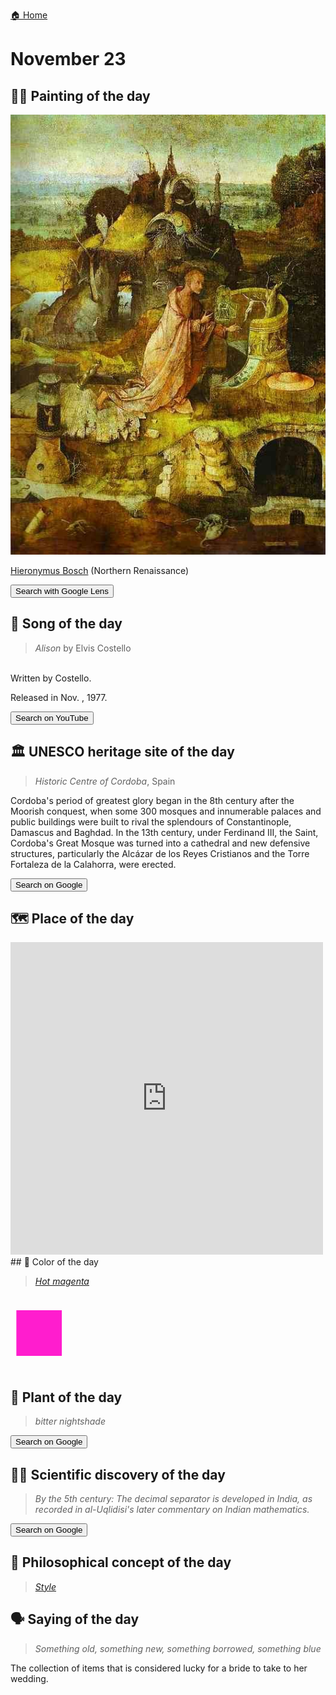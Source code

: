 
[🏠 Home](../../index.md)

# November 23

## 🧑‍🎨 Painting of the day

<img width="600" src="../img/Hieronymus_Bosch_6.jpg">

[Hieronymus Bosch](http://en.wikipedia.org/wiki/Hieronymus_Bosch) (Northern Renaissance)

<button class="btn btn-success"
onclick=" window.open('https://lens.google.com/uploadbyurl?url=https://iretes.github.io/one-a-day/data/img/Hieronymus_Bosch_6.jpg','_blank')">
Search with Google Lens
</button>

## 🎼 Song of the day

> *Alison*
by Elvis Costello

<br />Written by Costello.

Released in Nov. , 1977.

<button class="btn btn-success"
onclick=" window.open('http://www.youtube.com/search?q=Alison by Elvis Costello','_blank')">
Search on YouTube
</button>

## 🏛️ UNESCO heritage site of the day

> *Historic Centre of Cordoba*, Spain

<p>Cordoba's period of greatest glory began in the 8th century after the Moorish conquest, when some 300 mosques and innumerable palaces and public buildings were built to rival the splendours of Constantinople, Damascus and Baghdad. In the 13th century, under Ferdinand III, the Saint, Cordoba's Great Mosque was turned into a cathedral and new defensive structures, particularly the Alcázar de los Reyes Cristianos and the Torre Fortaleza de la Calahorra, were erected.</p>

<button class="btn btn-success"
onclick=" window.open('http://www.google.com/search?q=Historic Centre of Cordoba','_blank')">
Search on Google
</button>

## 🗺️ Place of the day

<iframe
src="https://www.mapcrunch.com"
name="mapcrunch"
width="500"
height="500"
allowTransparency="true"
scrolling="no"
frameborder="0"
>
</iframe>
## 🎨 Color of the day

> *[Hot magenta](https://en.wikipedia.org/wiki/Shades_of_magenta#Hot_magenta)*

<div style="color:#FF1DCE; font-size: 100px;">&#9632;</div>

## 🌿 Plant of the day

> *bitter nightshade*

<button class="btn btn-success"
onclick=" window.open('http://www.google.com/search?q=bitter nightshade','_blank')">
Search on Google
</button>

## 🧑‍🔬 Scientific discovery of the day

> *By the 5th century: The decimal separator is developed in India, as recorded in al-Uqlidisi's later commentary on Indian mathematics.*

<button class="btn btn-success"
onclick=" window.open('http://www.google.com/search?q=By the 5th century: The decimal separator is developed in India, as recorded in al-Uqlidisi s later commentary on Indian mathematics.','_blank')"> 
Search on Google
</button>

## 💭 Philosophical concept of the day

> *[Style](https://en.wikipedia.org/wiki/Style_(visual_arts))*

## 🗣️ Saying of the day

> *Something old, something new, something borrowed, something blue*

The collection of items that is considered lucky for a bride to take to her wedding.
